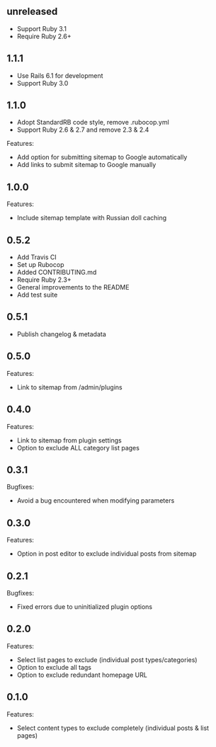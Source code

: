 ## unreleased

- Support Ruby 3.1
- Require Ruby 2.6+

## 1.1.1

- Use Rails 6.1 for development
- Support Ruby 3.0

## 1.1.0

- Adopt StandardRB code style, remove .rubocop.yml
- Support Ruby 2.6 & 2.7 and remove 2.3 & 2.4

Features:

- Add option for submitting sitemap to Google automatically
- Add links to submit sitemap to Google manually

## 1.0.0

Features:

- Include sitemap template with Russian doll caching

## 0.5.2

- Add Travis CI
- Set up Rubocop
- Added CONTRIBUTING.md
- Require Ruby 2.3+
- General improvements to the README
- Add test suite

## 0.5.1

- Publish changelog & metadata

## 0.5.0

Features:

- Link to sitemap from /admin/plugins

## 0.4.0

Features:

- Link to sitemap from plugin settings
- Option to exclude ALL category list pages

## 0.3.1

Bugfixes:

- Avoid a bug encountered when modifying parameters

## 0.3.0

Features:

- Option in post editor to exclude individual posts from sitemap

## 0.2.1

Bugfixes:

- Fixed errors due to uninitialized plugin options

## 0.2.0

Features:

- Select list pages to exclude (individual post types/categories)
- Option to exclude all tags
- Option to exclude redundant homepage URL

## 0.1.0

Features:

- Select content types to exclude completely (individual posts & list pages)
